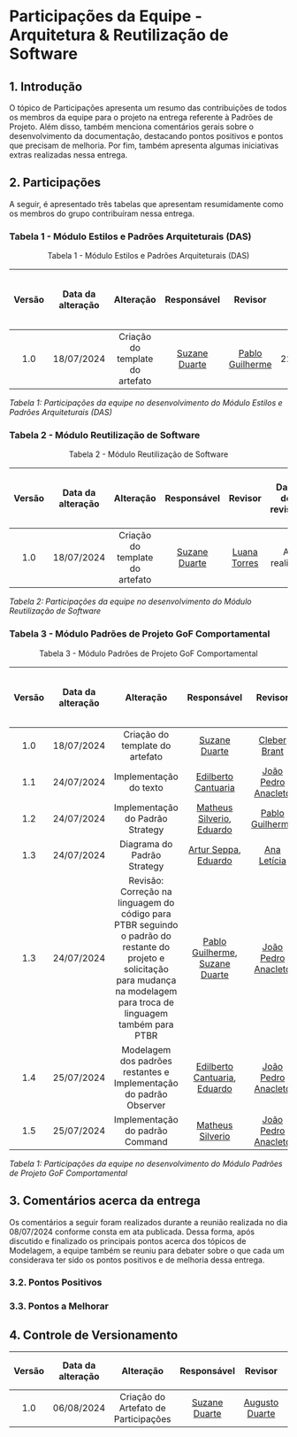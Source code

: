# Participações da Equipe - Arquitetura & Reutilização de Software

## 1. Introdução

O tópico de Participações apresenta um resumo das contribuições de todos os membros da equipe para o projeto na entrega referente à Padrões de Projeto. Além disso, também menciona comentários gerais sobre o desenvolvimento da documentação, destacando pontos positivos e pontos que precisam de melhoria. Por fim, também apresenta algumas iniciativas extras realizadas nessa entrega. 

## 2. Participações

A seguir, é apresentado três tabelas que apresentam resumidamente como os membros do grupo contribuíram nessa entrega. 

### Tabela 1 - Módulo Estilos e Padrões Arquiteturais (DAS)

<center> Tabela 1 - Módulo Estilos e Padrões Arquiteturais (DAS) </center>

| Versão | Data da alteração |      Alteração      |     Responsável     |                     Revisor                      | Data de revisão | Significância da Contribuição para o Projeto |
| :----: | :---------------: | :-----------------: | :-----------------: | :----------------------------------------------: | :-------------: |  :-: |
|  1.0   |    18/07/2024     | Criação do template do artefato | [Suzane Duarte](https://github.com/suzaneduarte) | [Pablo Guilherme](https://github.com/PabloGJBS) |    22/07/2024    | Excelente |


*Tabela 1: Participações da equipe no desenvolvimento do Módulo Estilos e Padrões Arquiteturais (DAS)*

### Tabela 2 - Módulo Reutilização de Software

<center> Tabela 2 - Módulo Reutilização de Software </center>

| Versão | Data da alteração |      Alteração      |     Responsável     |                     Revisor                      | Data de revisão | Significância da Contribuição para o Projeto |
| :----: | :---------------: | :-----------------: | :-----------------: | :----------------------------------------------: | :-------------: | :-: |
|  1.0   |    18/07/2024     | Criação do template do artefato | [Suzane Duarte](https://github.com/suzaneduarte) | [Luana Torres](https://github.com/luanatorress) |     A realizar   | Excelente |

*Tabela 2: Participações da equipe no desenvolvimento do Módulo Reutilização de Software*

### Tabela 3 - Módulo Padrões de Projeto GoF Comportamental 

<center> Tabela 3 - Módulo Padrões de Projeto GoF Comportamental </center>

| Versão | Data da alteração |                                                                                  Alteração                                                                                   |                                            Responsável                                             |                        Revisor                        | Data de revisão | Significância da Contribuição para o Projeto |
| :----: | :---------------: | :--------------------------------------------------------------------------------------------------------------------------------------------------------------------------: | :------------------------------------------------------------------------------------------------: | :---------------------------------------------------: | :-------------: | :--: |
|  1.0   |    18/07/2024     |                                                                       Criação do template do artefato                                                                        |                          [Suzane Duarte](https://github.com/suzaneduarte)                          |    [Cleber Brant](https://github.com/CleberBrant)     |   24/07/2024    | Excelente |
|  1.1   |    24/07/2024     |                                                                            Implementação do texto                                                                            |                    [Edilberto Cantuaria](https://github.com/edilbertocantuaria)                    | [João Pedro Anacleto](https://github.com/jpanacleto2) |   24/07/2024    | Excelente |
|  1.2   |    24/07/2024     |                                                                       Implementação do Padrão Strategy                                                                       | [Matheus Silverio](https://github.com/MattSilverio), [Eduardo](https://github.com/Eduardo-RFarias) |    [Pablo Guilherme](https://github.com/PabloGJBS)    |   24/07/2024    | Excelente |
|  1.3   |    24/07/2024     |                                                                         Diagrama do Padrão Strategy                                                                          |    [Artur Seppa](https://github.com/artur-seppa), [Eduardo](https://github.com/Eduardo-RFarias)    |     [Ana Letícia](https://github.com/analeticiaa)     |   24/07/2024    | Excelente |
|  1.3   |    24/07/2024     | Revisão: Correção na linguagem do código para PTBR seguindo o padrão do restante do projeto e solicitação para mudança na modelagem para troca de linguagem também para PTBR |                          [Pablo Guilherme](https://github.com/PabloGJBS), [Suzane Duarte](https://github.com/suzaneduarte)                           | [João Pedro Anacleto](https://github.com/jpanacleto2) |   24/07/2024    | Excelente |
|  1.4  |    25/07/2024     | Modelagem dos padrões restantes e Implementação do padrão Observer |       [Edilberto Cantuaria](https://github.com/edilbertocantuaria), [Eduardo](https://github.com/Eduardo-RFarias)                          | [João Pedro Anacleto](https://github.com/jpanacleto2) |   25/07/2024    | Excelente |
|  1.5 |    25/07/2024     | Implementação do padrão Command |                   [Matheus Silverio](https://github.com/MattSilverio)                           | [João Pedro Anacleto](https://github.com/jpanacleto2) |   24/07/2024    | Excelente |


*Tabela 1: Participações da equipe no desenvolvimento do Módulo Padrões de Projeto GoF Comportamental*

## 3. Comentários acerca da entrega 

Os comentários a seguir foram realizados durante a reunião realizada no dia 08/07/2024 conforme consta em ata publicada. Dessa forma, após discutido e finalizado os principais pontos acerca dos tópicos de Modelagem, a equipe também se reuniu para debater sobre o que cada um considerava ter sido os pontos positivos e de melhoria dessa entrega. 

### 3.2. Pontos Positivos


### 3.3. Pontos a Melhorar


## 4. Controle de Versionamento 

| Versão | Data da alteração |      Alteração      |     Responsável     |                     Revisor                      | Data de revisão |
| :----: | :---------------: | :-----------------: | :-----------------: | :----------------------------------------------: | :-------------: |
|  1.0   |    06/08/2024     | Criação do Artefato de Participações | [Suzane Duarte](https://github.com/suzaneduarte) | [Augusto Duarte](https://github.com/Augcamp) |    A realizar    |